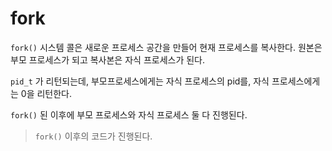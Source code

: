 # fork
`fork()` 시스템 콜은 새로운 프로세스 공간을 만들어 현재 프로세스를 복사한다. 원본은 부모 프로세스가 되고 복사본은 자식 프로세스가 된다.

`pid_t` 가 리턴되는데, 부모프로세스에게는 자식 프로세스의 pid를, 자식 프로세스에게는 0을 리턴한다.

`fork()` 된 이후에 부모 프로세스와 자식 프로세스 둘 다 진행된다.
> `fork()` 이후의 코드가 진행된다.